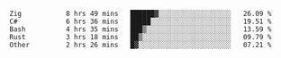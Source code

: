 <!--START_SECTION:waka-->

```text
Zig           8 hrs 49 mins   ██████▓░░░░░░░░░░░░░░░░░░   26.09 %
C#            6 hrs 36 mins   █████░░░░░░░░░░░░░░░░░░░░   19.51 %
Bash          4 hrs 35 mins   ███▒░░░░░░░░░░░░░░░░░░░░░   13.59 %
Rust          3 hrs 18 mins   ██▒░░░░░░░░░░░░░░░░░░░░░░   09.79 %
Other         2 hrs 26 mins   █▓░░░░░░░░░░░░░░░░░░░░░░░   07.21 %
```

<!--END_SECTION:waka-->
